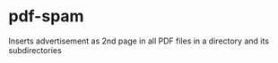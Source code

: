 # pdf-spam
Inserts advertisement as 2nd page in all PDF files in a directory and its subdirectories
